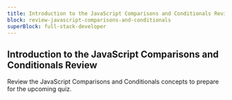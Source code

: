```yaml
---
title: Introduction to the JavaScript Comparisons and Conditionals Review
block: review-javascript-comparisons-and-conditionals
superBlock: full-stack-developer
---
```


## Introduction to the JavaScript Comparisons and Conditionals Review

Review the JavaScript Comparisons and Conditionals concepts to prepare for the upcoming quiz.
